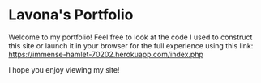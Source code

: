 # Lavona's Portfolio

Welcome to my portfolio! Feel free to look at the code I used to construct this site or launch it in your browser for the full experience using this link: https://immense-hamlet-70202.herokuapp.com/index.php

I hope you enjoy viewing my site!



